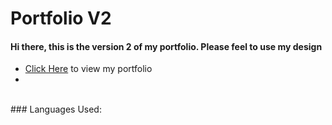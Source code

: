 # Portfolio V2
#### Hi there, this is the version 2 of my portfolio. Please feel to use my design
- [Click Here](youtube.com) to view my portfolio
-
<br />
### Languages Used:
